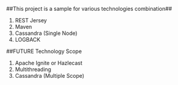 ##This project is a sample for various technologies combination##
1) REST  Jersey
2) Maven
3) Cassandra (Single Node)
4) LOGBACK


##FUTURE Technology Scope
1) Apache Ignite or Hazlecast
2) Multithreading
3) Cassandra (Multiple Scope)
